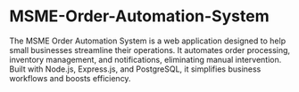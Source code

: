 # MSME-Order-Automation-System
The MSME Order Automation System is a web application designed to help small businesses streamline their operations. It automates order processing, inventory management, and notifications, eliminating manual intervention. Built with Node.js, Express.js, and PostgreSQL, it simplifies business workflows and boosts efficiency.
